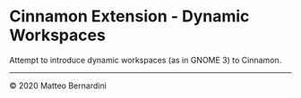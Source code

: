 Cinnamon Extension - Dynamic Workspaces
=======================================

Attempt to introduce dynamic workspaces (as in GNOME 3) to Cinnamon.

---
© 2020 Matteo Bernardini
